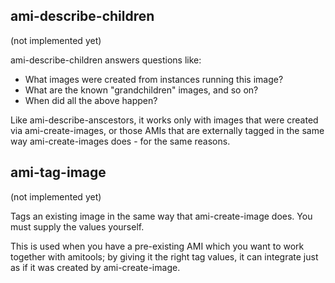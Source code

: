## ami-describe-children
(not implemented yet)

ami-describe-children answers questions like:

 - What images were created from instances running this image?
 - What are the known "grandchildren" images, and so on?
 - When did all the above happen?

Like ami-describe-anscestors, it works only with images that were
created via ami-create-images, or those AMIs that are externally
tagged in the same way ami-create-images does - for the same reasons.

## ami-tag-image
(not implemented yet)

Tags an existing image in the same way that ami-create-image does. You
must supply the values yourself.

This is used when you have a pre-existing AMI which you want to work
together with amitools; by giving it the right tag values, it can
integrate just as if it was created by ami-create-image.

